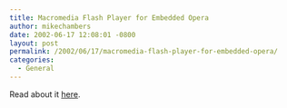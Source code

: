 ```yaml
---
title: Macromedia Flash Player for Embedded Opera
author: mikechambers
date: 2002-06-17 12:08:01 -0800
layout: post
permalink: /2002/06/17/macromedia-flash-player-for-embedded-opera/
categories:
  - General
---
```



Read about it [here][1].

 [1]: http://www.macromedia.com/macromedia/proom/pr/2002/flashplayer_opera.html